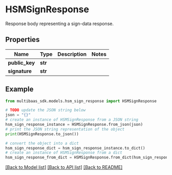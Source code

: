 # HSMSignResponse

Response body representing a sign-data response.

## Properties

Name | Type | Description | Notes
------------ | ------------- | ------------- | -------------
**public_key** | **str** |  | 
**signature** | **str** |  | 

## Example

```python
from multibaas_sdk.models.hsm_sign_response import HSMSignResponse

# TODO update the JSON string below
json = "{}"
# create an instance of HSMSignResponse from a JSON string
hsm_sign_response_instance = HSMSignResponse.from_json(json)
# print the JSON string representation of the object
print(HSMSignResponse.to_json())

# convert the object into a dict
hsm_sign_response_dict = hsm_sign_response_instance.to_dict()
# create an instance of HSMSignResponse from a dict
hsm_sign_response_from_dict = HSMSignResponse.from_dict(hsm_sign_response_dict)
```
[[Back to Model list]](../README.md#documentation-for-models) [[Back to API list]](../README.md#documentation-for-api-endpoints) [[Back to README]](../README.md)


